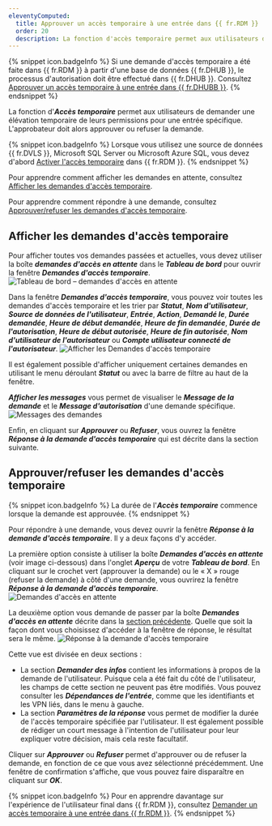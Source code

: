 ```yaml
---
eleventyComputed:
  title: Approuver un accès temporaire à une entrée dans {{ fr.RDM }}
  order: 20
  description: La fonction d'accès temporaire permet aux utilisateurs de demander une élévation temporaire de leurs permissions pour une entrée spécifique. L'approbateur doit alors approuver ou refuser la demande.
---
```

{% snippet icon.badgeInfo %}
Si une demande d'accès temporaire a été faite dans {{ fr.RDM }} à partir d'une base de données {{ fr.DHUB }}, le processus d'autorisation doit être effectué dans {{ fr.DHUB }}. Consultez [Approuver un accès temporaire à une entrée dans {{ fr.DHUBB }}](/fr/hub/web-interface/hub-overview/temporary-access/approve-temporary-access/).
{% endsnippet %}

La fonction d'***Accès temporaire*** permet aux utilisateurs de demander une élévation temporaire de leurs permissions pour une entrée spécifique. L'approbateur doit alors approuver ou refuser la demande.

{% snippet icon.badgeInfo %}
Lorsque vous utilisez une source de données {{ fr.DVLS }}, Microsoft SQL Server ou Microsoft Azure SQL, vous devez d'abord [Activer l'accès temporaire](/fr/kb/remote-desktop-manager/how-to-articles/enable-temporary-access/) dans {{ fr.RDM }}.
{% endsnippet %}

Pour apprendre comment afficher les demandes en attente, consultez [Afficher les demandes d'accès temporaire](#afficher-les-demandes-daccès-temporaire).

Pour apprendre comment répondre à une demande, consultez [Approuver/refuser les demandes d'accès temporaire](#approuverrefuser-les-demandes-daccès-temporaire).

## Afficher les demandes d'accès temporaire

Pour afficher toutes vos demandes passées et actuelles, vous devez utiliser la boîte ***demandes d'accès en attente*** dans le ***Tableau de bord*** pour ouvrir la fenêtre ***Demandes d'accès temporaire***.
![Tableau de bord – demandes d'accès en attente](https://cdnweb.devolutions.net/docs/fr/rdm/windows/RDMWin6000.png)

Dans la fenêtre ***Demandes d'accès temporaire***, vous pouvez voir toutes les demandes d'accès temporaire et les trier par ***Statut***, ***Nom d'utilisateur***, ***Source de données de l'utilisateur***, ***Entrée***, ***Action***, ***Demandé le***, ***Durée demandée***, ***Heure de début demandée***, ***Heure de fin demandée***, ***Durée de l'autorisation***, ***Heure de début autorisée***, ***Heure de fin autorisée***, ***Nom d'utilisateur de l'autorisateur*** ou ***Compte utilisateur connecté de l'autorisateur***.
![Afficher les Demandes d'accès temporaire](https://cdnweb.devolutions.net/docs/fr/rdm/windows/RDMWin6001.png)

Il est également possible d'afficher uniquement certaines demandes en utilisant le menu déroulant ***Statut*** ou avec la barre de filtre au haut de la fenêtre.

***Afficher les messages*** vous permet de visualiser le ***Message de la demande*** et le ***Message d'autorisation*** d'une demande spécifique.
![Messages des demandes](https://cdnweb.devolutions.net/docs/fr/rdm/windows/RDMWin2127.png)

Enfin, en cliquant sur ***Approuver*** ou ***Refuser***, vous ouvrez la fenêtre ***Réponse à la demande d'accès temporaire*** qui est décrite dans la section suivante.

## Approuver/refuser les demandes d'accès temporaire

{% snippet icon.badgeInfo %}
La durée de l'***Accès temporaire*** commence lorsque la demande est approuvée.
{% endsnippet %}

Pour répondre à une demande, vous devez ouvrir la fenêtre ***Réponse à la demande d'accès temporaire***. Il y a deux façons d'y accéder.

La première option consiste à utiliser la boîte ***Demandes d'accès en attente*** (voir image ci-dessous) dans l'onglet ***Aperçu*** de votre ***Tableau de bord***. En cliquant sur le crochet vert (approuver la demande) ou le « X » rouge (refuser la demande) à côté d'une demande, vous ouvrirez la fenêtre ***Réponse à la demande d'accès temporaire***.
![Demandes d'accès en attente](https://cdnweb.devolutions.net/docs/fr/rdm/windows/RDMWin6002.png)

La deuxième option vous demande de passer par la boîte ***Demandes d'accès en attente*** décrite dans la [section précédente](#afficher-les-demandes-daccès-temporaire). Quelle que soit la façon dont vous choisissez d'accéder à la fenêtre de réponse, le résultat sera le même.
![Réponse à la demande d'accès temporaire](https://cdnweb.devolutions.net/docs/fr/rdm/windows/RDMWin6003.png)

Cette vue est divisée en deux sections :

* La section ***Demander des infos*** contient les informations à propos de la demande de l'utilisateur. Puisque cela a été fait du côté de l'utilisateur, les champs de cette section ne peuvent pas être modifiés. Vous pouvez consulter les ***Dépendances de l'entrée***, comme que les identifiants et les VPN liés, dans le menu à gauche.
* La section ***Paramètres de la réponse*** vous permet de modifier la durée de l'accès temporaire spécifiée par l'utilisateur. Il est également possible de rédiger un court message à l'intention de l'utilisateur pour leur expliquer votre décision, mais cela reste facultatif.

Cliquer sur ***Approuver*** ou ***Refuser*** permet d'approuver ou de refuser la demande, en fonction de ce que vous avez sélectionné précédemment. Une fenêtre de confirmation s'affiche, que vous pouvez faire disparaître en cliquant sur ***OK***.

{% snippet icon.badgeInfo %}
Pour en apprendre davantage sur l'expérience de l'utilisateur final dans {{ fr.RDM }}, consultez [Demander un accès temporaire à une entrée dans {{ fr.RDM }}](/fr/rdm/windows/user-interface/content-area/temporary-access/request-temporary-access/).
{% endsnippet %}
